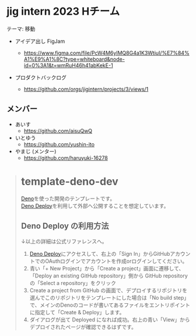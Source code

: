 # jig intern 2023 Hチーム

テーマ: 移動

- アイデア出し FigJam
  - https://www.figma.com/file/PcW4M6yIMQ8G4a1K3WtiuI/%E7%84%A1%E9%A1%8C?type=whiteboard&node-id=0%3A1&t=wmRuH46h41abKekE-1

- プロダクトバックログ
  - https://github.com/orgs/jigintern/projects/3/views/1

## メンバー

- あいす
  - https://github.com/aisuQwQ
- いとゆう
  - https://github.com/yushin-ito
- やまじ (メンター)
  - https://github.com/haruyuki-16278

> # template-deno-dev
>
> [Deno](https://deno.land/)を使った開発のテンプレートです。  
> [Deno Deploy](https://deno.com/deploy)を利用して外部へ公開することを想定しています。  
>
> ## Deno Deploy の利用方法
>
> ↓以上の詳細は公式リファレンスへ。
>
> 1. [Deno Deploy](https://deno.com/deploy)にアクセスして、右上の「Sign In」からGitHubアカウントでのOAuthログインでアカウントを作成orログインしてください。
> 2. 青い「+ New Project」から「Create a project」画面に遷移して、「Deploy an existing GitHub repository」側から GitHub repository の「Select a repository」をクリック
> 3. Create a project from GitHub の画面で、デプロイするリポジトリを選んでこのリポジトリをテンプレートにした場合は「No build step」で、メインのDenoのコードが書いてあるファイルをエントリポイントに指定して「Create & Deploy」します。
> 4. ダイアログが出て Deployed になれば成功。右上の青い「View」からデプロイされたページが確認できるはずです。
